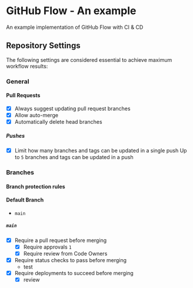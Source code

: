 # GitHub Flow - An example

An example implementation of GitHub Flow with CI & CD

## Repository Settings

The following settings are considered essential to achieve maximum workflow results:

### General

#### Pull Requests

- [x] Always suggest updating pull request branches
- [x] Allow auto-merge
- [x] Automatically delete head branches

##### Pushes

- [x] Limit how many branches and tags can be updated in a single push
  Up to `5` branches and tags can be updated in a push

### Branches

#### Branch protection rules

#### Default Branch

- `main`

##### `main`

- [x] Require a pull request before merging
  - [x] Require approvals `1`
  - [x] Require review from Code Owners
- [x] Require status checks to pass before merging
  - test
- [x] Require deployments to succeed before merging
  - [x] review
